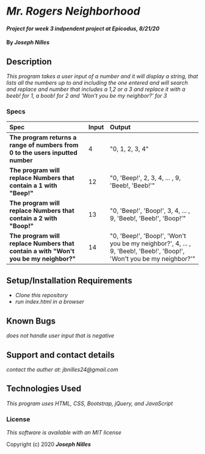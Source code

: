 # _Mr. Rogers Neighborhood_

#### _Project for week 3 indpendent project at Epicodus, 8/21/20_

#### By _**Joseph Nilles**_

## Description

_This program takes a user input of a number and it will display a string, that lists all the numbers up to and including the one entered and will search and replace and number that includes a 1,2 or a 3 and replace it with a beeb! for 1, a boob! for 2 and 'Won't you be my neighbor?' for 3_

### Specs
| Spec | Input | Output |
| :-------------     | :------------- | :------------- |
| **The program returns a range of numbers from 0 to the users inputted number** | 4 | "0, 1, 2, 3, 4" |
| **The program will replace Numbers that contain a 1 with "Beep!"** | 12 | "0, 'Beep!', 2, 3, 4, ... , 9, 'Beeb!, 'Beeb!'" |
| **The program will replace Numbers that contain a 2 with "Boop!"** | 13 | "0, 'Beep!', 'Boop!', 3, 4, ... , 9, 'Beeb!, 'Beeb!', 'Boop!'" |
| **The program will replace Numbers that contain a  with "Won't you be my neighbor?"** | 14 | "0, 'Beep!', 'Boop!', 'Won't you be my neighbor?', 4, ... , 9, 'Beeb!, 'Beeb!', 'Boop!', 'Won't you be my neighbor?'" |



## Setup/Installation Requirements

* _Clone this repository_
* _run index.html in a browser_

## Known Bugs

_does not handle user input that is negative_

## Support and contact details

_contact the auther at: jbnilles24@gmail.com_

## Technologies Used

_This program uses HTML, CSS, Bootstrap, jQuery, and JavaScript_

### License

*This software is available with an MIT license*

Copyright (c) 2020 **_Joseph Nilles_**